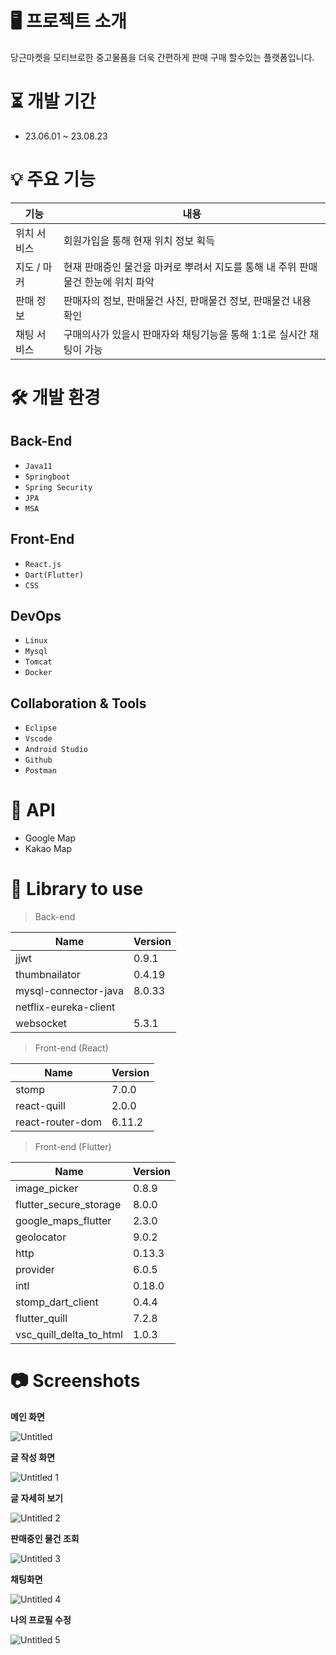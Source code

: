 # 🖥 프로젝트 소개


당근마켓을 모티브로한 중고물품을 더욱 간편하게 판매 구매 할수있는 플랫폼입니다.

# ⏳ 개발 기간


- 23.06.01 ~ 23.08.23

# 💡 주요 기능


| 기능 | 내용 |
| --- | --- |
| 위치 서비스 | 회원가입을 통해 현재 위치 정보 획득 |
| 지도 / 마커 | 현재 판매중인 물건을 마커로 뿌려서 지도를 통해 내 주위 판매 물건 한눈에 위치 파악 |
| 판매 정보 | 판매자의 정보, 판매물건 사진, 판매물건 정보, 판매물건 내용 확인 |
| 채팅 서비스 | 구매의사가 있을시 판매자와 채팅기능을 통해 1:1로 실시간 채팅이 가능 |

# 🛠 개발 환경


## Back-End

- `Java11`
- `Springboot`
- `Spring Security`
- `JPA`
- `MSA`

## Front-End

- `React.js`
- `Dart(Flutter)`
- `CSS`

## DevOps

- `Linux`
- `Mysql`
- `Tomcat`
- `Docker`

## Collaboration & Tools

- `Eclipse`
- `Vscode`
- `Android Studio`
- `Github`
- `Postman`

# 💾 API


- Google Map
- Kakao Map

# 📗 Library to use


> Back-end
> 

| Name | Version |
| --- | --- |
| jjwt | 0.9.1 |
| thumbnailator | 0.4.19 |
| mysql-connector-java | 8.0.33 |
| netflix-eureka-client |  |
| websocket | 5.3.1 |

> Front-end (React)
> 

| Name | Version |
| --- | --- |
| stomp | 7.0.0 |
| react-quill | 2.0.0 |
| react-router-dom | 6.11.2 |

> Front-end (Flutter)
> 

| Name | Version |
| --- | --- |
| image_picker | 0.8.9 |
| flutter_secure_storage | 8.0.0 |
| google_maps_flutter | 2.3.0 |
| geolocator | 9.0.2 |
| http | 0.13.3 |
| provider | 6.0.5 |
| intl | 0.18.0 |
| stomp_dart_client | 0.4.4 |
| flutter_quill | 7.2.8 |
| vsc_quill_delta_to_html | 1.0.3 |

# 📷 Screenshots


**메인 화면**

![Untitled](https://github.com/TwoJungHo/NegoMarket/assets/132986801/ffce898c-5402-4eb0-b91c-9a2b793f293b)


**글 작성 화면**

![Untitled 1](https://github.com/TwoJungHo/NegoMarket/assets/132986801/fff0923d-ae81-46a4-b1a3-eab0a6fd06b6)


**글 자세히 보기**

![Untitled 2](https://github.com/TwoJungHo/NegoMarket/assets/132986801/586f9c2a-9ed3-407c-876d-9a6f9db3d93b)


**판매중인 물건 조회**

![Untitled 3](https://github.com/TwoJungHo/NegoMarket/assets/132986801/794df753-e498-413b-bb4f-c37c8c59e760)


**채팅화면**

![Untitled 4](https://github.com/TwoJungHo/NegoMarket/assets/132986801/b6630a9b-5ef8-4427-989c-eb733d34564c)


**나의 프로필 수정**

![Untitled 5](https://github.com/TwoJungHo/NegoMarket/assets/132986801/b89fdfad-e8e7-4498-a423-c84cb25a9b2d)
